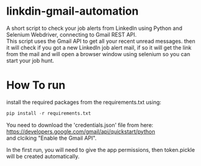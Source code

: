 # linkdin-gmail-automation 


A short script to check your job alerts from LinkedIn using Python and Selenium Webdriver, connecting to Gmail REST API.<br>
This script uses the Gmail API to get all your recent unread messages. then it will check if you got a new LinkedIn job alert mail, 
if so it will get the link from the mail and will open a browser window using selenium so you can start your job hunt.


# How To run 

install the required packages from the requirements.txt using:
```python
pip install -r requirements.txt
```

You need to download the 'credentials.json' file from here: https://developers.google.com/gmail/api/quickstart/python <br>
and clciking "Enable the Gmail API".

In the first run, you will need to give the app permissions, then token.pickle will be created automatically.
